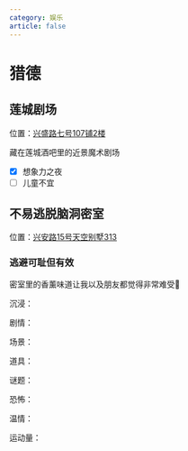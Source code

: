 ```yaml
---
category: 娱乐
article: false
---
```


# 猎德

## 莲城剧场

<span class="icon iconfont icon-locate"></span> 位置：<a href="https://ditu.amap.com/place/B0FFHBYPRP" target="_blank">兴盛路七号107铺2楼</a>

藏在莲城酒吧里的近景魔术剧场

- [x] 想象力之夜
- [ ] 儿童不宜

## 不易逃脱脑洞密室

<span class="icon iconfont icon-locate"></span> 位置：<a href="https://ditu.amap.com/place/B0I1BDY5OP" target="_blank">兴安路15号天空别墅313</a>

### 逃避可耻但有效

密室里的香薰味道让我以及朋友都觉得非常难受:see_no_evil:

沉浸：<el-rate model-value="2" disabled text-color="#ff9900" show-score />

剧情：<el-rate model-value="2" disabled text-color="#ff9900" show-score />

场景：<el-rate model-value="1.5" disabled text-color="#ff9900" show-score />

道具：<el-rate model-value="1" disabled text-color="#ff9900" show-score />

谜题：<el-rate model-value="2" disabled text-color="#ff9900" show-score />

恐怖：<el-rate model-value="0" disabled text-color="#ff9900" show-score />

温情：<el-rate model-value="1" disabled text-color="#ff9900" show-score />

运动量：<el-rate model-value="0" disabled text-color="#ff9900" show-score />